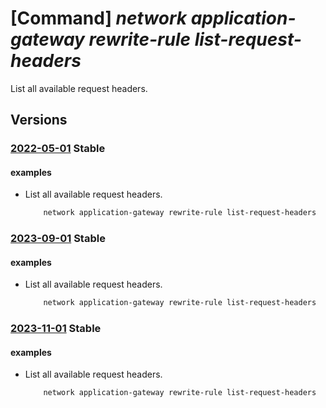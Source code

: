 # [Command] _network application-gateway rewrite-rule list-request-headers_

List all available request headers.

## Versions

### [2022-05-01](/Resources/mgmt-plane/L3N1YnNjcmlwdGlvbnMve30vcHJvdmlkZXJzL21pY3Jvc29mdC5uZXR3b3JrL2FwcGxpY2F0aW9uZ2F0ZXdheWF2YWlsYWJsZXJlcXVlc3RoZWFkZXJz/2022-05-01.xml) **Stable**

<!-- mgmt-plane /subscriptions/{}/providers/microsoft.network/applicationgatewayavailablerequestheaders 2022-05-01 -->

#### examples

- List all available request headers.
    ```bash
        network application-gateway rewrite-rule list-request-headers
    ```

### [2023-09-01](/Resources/mgmt-plane/L3N1YnNjcmlwdGlvbnMve30vcHJvdmlkZXJzL21pY3Jvc29mdC5uZXR3b3JrL2FwcGxpY2F0aW9uZ2F0ZXdheWF2YWlsYWJsZXJlcXVlc3RoZWFkZXJz/2023-09-01.xml) **Stable**

<!-- mgmt-plane /subscriptions/{}/providers/microsoft.network/applicationgatewayavailablerequestheaders 2023-09-01 -->

#### examples

- List all available request headers.
    ```bash
        network application-gateway rewrite-rule list-request-headers
    ```

### [2023-11-01](/Resources/mgmt-plane/L3N1YnNjcmlwdGlvbnMve30vcHJvdmlkZXJzL21pY3Jvc29mdC5uZXR3b3JrL2FwcGxpY2F0aW9uZ2F0ZXdheWF2YWlsYWJsZXJlcXVlc3RoZWFkZXJz/2023-11-01.xml) **Stable**

<!-- mgmt-plane /subscriptions/{}/providers/microsoft.network/applicationgatewayavailablerequestheaders 2023-11-01 -->

#### examples

- List all available request headers.
    ```bash
        network application-gateway rewrite-rule list-request-headers
    ```
